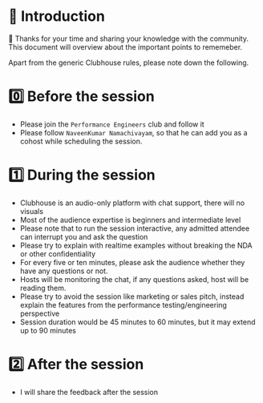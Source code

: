 # 👋 Introduction

🙏 Thanks for your time and sharing your knowledge with the community. This document will overview about the important points to rememeber. 

Apart from the generic Clubhouse rules, please note down the following.

# 0️⃣ Before the session

* Please join the `Performance Engineers` club and follow it
* Please follow `NaveenKumar Namachivayam`, so that he can add you as a cohost while scheduling the session.

# 1️⃣ During the session

* Clubhouse is an audio-only platform with chat support, there will no visuals
* Most of the audience expertise is beginners and intermediate level
* Please note that to run the session interactive, any admitted attendee can interrupt you and ask the question
* Please try to explain with realtime examples without breaking the NDA or other confidentiality 
* For every five or ten minutes, please ask the audience whether they have any questions or not.
* Hosts will be monitoring the chat, if any questions asked, host will be reading them.
* Please try to avoid the session like marketing or sales pitch, instead explain the features from the performance testing/engineering perspective
* Session duration would be 45 minutes to 60 minutes, but it may extend up to 90 minutes

# 2️⃣ After the session

* I will share the feedback after the session
